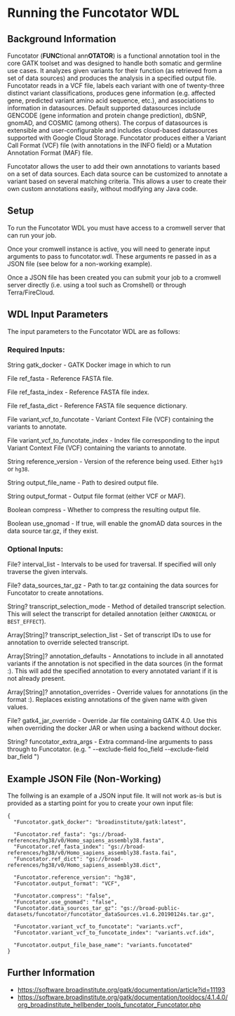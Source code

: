 # Running the Funcotator WDL

## Background Information
Funcotator (**FUNC**tional ann**OTATOR**) is a functional annotation tool in the core GATK toolset and was designed to handle both somatic and germline use cases. It analyzes given variants for their function (as retrieved from a set of data sources) and produces the analysis in a specified output file.  Funcotator reads in a VCF file, labels each variant with one of twenty-three distinct variant classifications, produces gene information (e.g. affected gene, predicted variant amino acid sequence, etc.), and associations to information in datasources. Default supported datasources include GENCODE (gene information and protein change prediction), dbSNP, gnomAD, and COSMIC (among others). The corpus of datasources is extensible and user-configurable and includes cloud-based datasources supported with Google Cloud Storage. Funcotator produces either a Variant Call Format (VCF) file (with annotations in the INFO field) or a Mutation Annotation Format (MAF) file.

Funcotator allows the user to add their own annotations to variants based on a set of data sources.  Each data source can be customized to annotate a variant based on several matching criteria.  This allows a user to create their own custom annotations easily, without modifying any Java code.

## Setup 

To run the Funcotator WDL you must have access to a cromwell server that can run your job.

Once your cromwell instance is active, you will need to generate input arguments to pass to funcotator.wdl.  These arguments re passed in as a JSON file (see below for a non-working example).

Once a JSON file has been created you can submit your job to a cromwell server directly (i.e. using a tool such as Cromshell) or through Terra/FireCloud.

## WDL Input Parameters

The input parameters to the Funcotator WDL are as follows:

### Required Inputs:
String gatk_docker                  - GATK Docker image in which to run

File ref_fasta                      - Reference FASTA file.

File ref_fasta_index                - Reference FASTA file index.

File ref_fasta_dict                 - Reference FASTA file sequence dictionary.

File variant_vcf_to_funcotate       - Variant Context File (VCF) containing the variants to annotate.

File variant_vcf_to_funcotate_index - Index file corresponding to the input Variant Context File (VCF) containing the variants to annotate.

String reference_version            - Version of the reference being used.  Either `hg19` or `hg38`.

String output_file_name             - Path to desired output file.

String output_format                - Output file format (either VCF or MAF).

Boolean compress				    - Whether to compress the resulting output file.

Boolean use_gnomad                  - If true, will enable the gnomAD data sources in the data source tar.gz, if they exist.


### Optional Inputs:
File? interval_list                      - Intervals to be used for traversal.  If specified will only traverse the given intervals.

File? data_sources_tar_gz                - Path to tar.gz containing the data sources for Funcotator to create annotations.

String? transcript_selection_mode        - Method of detailed transcript selection.  This will select the transcript for detailed annotation (either `CANONICAL` or `BEST_EFFECT`).

Array[String]? transcript_selection_list - Set of transcript IDs to use for annotation to override selected transcript.

Array[String]? annotation_defaults       - Annotations to include in all annotated variants if the annotation is not specified in the data sources (in the format <ANNOTATION>:<VALUE>).  This will add the specified annotation to every annotated variant if it is not already present.

Array[String]? annotation_overrides      - Override values for annotations (in the format <ANNOTATION>:<VALUE>).  Replaces existing annotations of the given name with given values.

File? gatk4_jar_override                 - Override Jar file containing GATK 4.0.  Use this when overriding the docker JAR or when using a backend without docker.

String? funcotator_extra_args            - Extra command-line arguments to pass through to Funcotator.  (e.g. " --exclude-field foo_field --exclude-field bar_field ")

## Example JSON File (Non-Working)

The follwing is an example of a JSON input file.  It will not work as-is but is provided as a starting point for you to create your own input file:

```
{
  "Funcotator.gatk_docker": "broadinstitute/gatk:latest",
  
  "Funcotator.ref_fasta": "gs://broad-references/hg38/v0/Homo_sapiens_assembly38.fasta",
  "Funcotator.ref_fasta_index": "gs://broad-references/hg38/v0/Homo_sapiens_assembly38.fasta.fai",
  "Funcotator.ref_dict": "gs://broad-references/hg38/v0/Homo_sapiens_assembly38.dict",
  
  "Funcotator.reference_version": "hg38",
  "Funcotator.output_format": "VCF",

  "Funcotator.compress": "false",
  "Funcotator.use_gnomad": "false",
  "Funcotator.data_sources_tar_gz": "gs://broad-public-datasets/funcotator/funcotator_dataSources.v1.6.20190124s.tar.gz",

  "Funcotator.variant_vcf_to_funcotate": "variants.vcf",
  "Funcotator.variant_vcf_to_funcotate_index": "variants.vcf.idx",
  
  "Funcotator.output_file_base_name": "variants.funcotated"
}
```

## Further Information
 - https://software.broadinstitute.org/gatk/documentation/article?id=11193
 - https://software.broadinstitute.org/gatk/documentation/tooldocs/4.1.4.0/org_broadinstitute_hellbender_tools_funcotator_Funcotator.php
 
 